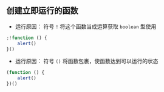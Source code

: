 ## 创建立即运行的函数

* 运行原因： 符号 `!` 将这个函数当成运算获取 `boolean` 型使用

```js
;!function () {
    alert()
}()
```

* 运行原因： 符号 `()` 将函数包裹，使函数达到可以运行的状态
```js
(function () {
    alert()
})()
```

